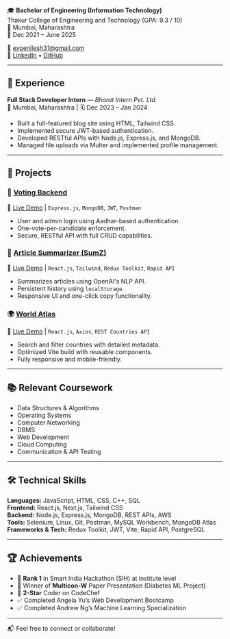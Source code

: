 🎓 **Bachelor of Engineering (Information Technology)**  
Thakur College of Engineering and Technology (GPA: 9.3 / 10)  
📍 Mumbai, Maharashtra  
📅 Dec 2021 – June 2025  

📧 [expenilesh31@gmail.com](mailto:expenilesh31@gmail.com)  
🔗 [LinkedIn](https://www.linkedin.com/in/nileshrpal/) • [GitHub](https://github.com/expenile)

---

## 💼 Experience

**Full Stack Developer Intern** — *Bharat Intern Pvt. Ltd.*  
📍 Mumbai, Maharashtra | 🗓️ Dec 2023 – Jan 2024  
- Built a full-featured blog site using HTML, Tailwind CSS.
- Implemented secure JWT-based authentication.
- Developed RESTful APIs with Node.js, Express.js, and MongoDB.
- Managed file uploads via Multer and implemented profile management.

---

## 🚀 Projects

### 🔐 [Voting Backend](https://github.com/expenile/Voting-App)  
📌 [Live Demo](https://voting-app-phi-hazel.vercel.app/) | `Express.js`, `MongoDB`, `JWT`, `Postman`  
- User and admin login using Aadhar-based authentication.
- One-vote-per-candidate enforcement.
- Secure, RESTful API with full CRUD capabilities.

### 📰 [Article Summarizer (SumZ)](https://github.com/expenile/SumZ)  
📌 [Live Demo](https://snapsumz.netlify.app/) | `React.js`, `Tailwind`, `Redux Toolkit`, `Rapid API`  
- Summarizes articles using OpenAI's NLP API.
- Persistent history using `localStorage`.
- Responsive UI and one-click copy functionality.

### 🌍 [World Atlas](https://github.com/expenile/WorldAtlas)  
📌 [Live Demo](https://world-atlas-tau.vercel.app/) | `React.js`, `Axios`, `REST Countries API`  
- Search and filter countries with detailed metadata.
- Optimized Vite build with reusable components.
- Fully responsive and mobile-friendly.

---

## 📚 Relevant Coursework

- Data Structures & Algorithms  
- Operating Systems  
- Computer Networking  
- DBMS  
- Web Development  
- Cloud Computing  
- Communication & API Testing

---

## 🛠 Technical Skills

**Languages:** JavaScript, HTML, CSS, C++, SQL  
**Frontend:** React.js, Next.js, Tailwind CSS  
**Backend:** Node.js, Express.js, MongoDB, REST APIs, AWS  
**Tools:** Selenium, Linux, Git, Postman, MySQL Workbench, MongoDB Atlas  
**Frameworks & Tech:** Redux Toolkit, JWT, Vite, Rapid API, PostgreSQL

---

## 🏆 Achievements

- 🥇 **Rank 1** in Smart India Hackathon (SIH) at institute level  
- 🧠 Winner of **Multicon-W** Paper Presentation (Diabetes ML Project)  
- 🌟 **2-Star** Coder on CodeChef  
- ✅ Completed Angela Yu’s Web Development Bootcamp  
- ✅ Completed Andrew Ng’s Machine Learning Specialization

---

📬 Feel free to connect or collaborate!

